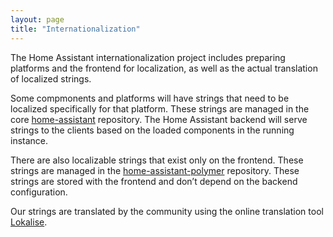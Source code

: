 ```yaml
---
layout: page
title: "Internationalization"
---
```


The Home Assistant internationalization project includes preparing platforms and the frontend for localization, as well as the actual translation of localized strings.

Some compmonents and platforms will have strings that need to be localized specifically for that platform. These strings are managed in the core [home-assistant](https://github.com/home-assistant/home-assistant) repository. The Home Assistant backend will serve strings to the clients based on the loaded components in the running instance.

There are also localizable strings that exist only on the frontend. These strings are managed in the [home-assistant-polymer](https://github.com/home-assistant/home-assistant-polymer) repository. These strings are stored with the frontend and don’t depend on the backend configuration.

Our strings are translated by the community using the online translation tool [Lokalise](https://lokalise.co/).
